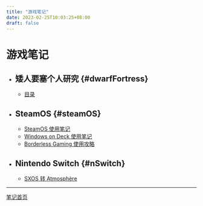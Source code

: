 ```yaml
---
title: "游戏笔记"
date: 2023-02-25T10:03:25+08:00
draft: false
---
```


# 游戏笔记

+ ## 矮人要塞个人研究 {#dwarfFortress}
    + [目录](./howToDwarfFortress)

+ ## SteamOS {#steamOS}
    + [SteamOS 使用笔记](./steamDeck/steamOSNotes)
    + [Windows on Deck 使用笔记](./steamDeck/winDeckNotes)
    + [Borderless Gaming 使用攻略](./steamDeck/borderlessGamingUsage)

+ ## Nintendo Switch {#nSwitch}
    + [SXOS 转 Atmosphère](./nintendo/switch/sxosToAtmosphere)

---

[笔记首页](/)
